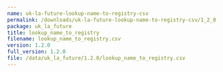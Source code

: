 ```yaml
---
name: uk-la-future-lookup-name-to-registry-csv
permalink: /downloads/uk-la-future-lookup-name-to-registry-csv/1_2_0
package: uk_la_future
title: lookup_name_to_registry
filename: lookup_name_to_registry.csv
version: 1.2.0
full_version: 1.2.0
file: /data/uk_la_future/1.2.0/lookup_name_to_registry.csv
---
```

